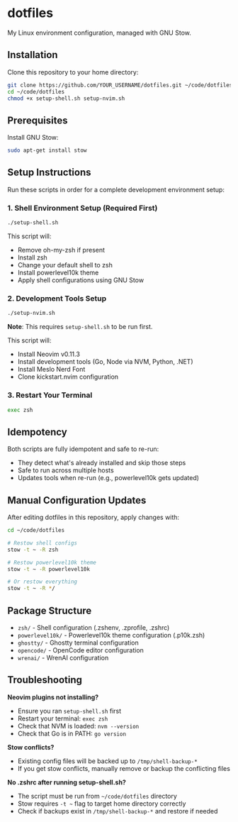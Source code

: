 # dotfiles

My Linux environment configuration, managed with GNU Stow.

## Installation

Clone this repository to your home directory:

```bash
git clone https://github.com/YOUR_USERNAME/dotfiles.git ~/code/dotfiles
cd ~/code/dotfiles
chmod +x setup-shell.sh setup-nvim.sh
```

## Prerequisites

Install GNU Stow:
```bash
sudo apt-get install stow
```

## Setup Instructions

Run these scripts in order for a complete development environment setup:

### 1. Shell Environment Setup (Required First)

```bash
./setup-shell.sh
```

This script will:
- Remove oh-my-zsh if present
- Install zsh
- Change your default shell to zsh
- Install powerlevel10k theme
- Apply shell configurations using GNU Stow

### 2. Development Tools Setup

```bash
./setup-nvim.sh
```

**Note**: This requires `setup-shell.sh` to be run first.

This script will:
- Install Neovim v0.11.3
- Install development tools (Go, Node via NVM, Python, .NET)
- Install Meslo Nerd Font
- Clone kickstart.nvim configuration

### 3. Restart Your Terminal

```bash
exec zsh
```

## Idempotency

Both scripts are fully idempotent and safe to re-run:
- They detect what's already installed and skip those steps
- Safe to run across multiple hosts
- Updates tools when re-run (e.g., powerlevel10k gets updated)

## Manual Configuration Updates

After editing dotfiles in this repository, apply changes with:

```bash
cd ~/code/dotfiles

# Restow shell configs
stow -t ~ -R zsh

# Restow powerlevel10k theme
stow -t ~ -R powerlevel10k

# Or restow everything
stow -t ~ -R */
```

## Package Structure

- `zsh/` - Shell configuration (.zshenv, .zprofile, .zshrc)
- `powerlevel10k/` - Powerlevel10k theme configuration (.p10k.zsh)
- `ghostty/` - Ghostty terminal configuration
- `opencode/` - OpenCode editor configuration
- `wrenai/` - WrenAI configuration

## Troubleshooting

**Neovim plugins not installing?**
- Ensure you ran `setup-shell.sh` first
- Restart your terminal: `exec zsh`
- Check that NVM is loaded: `nvm --version`
- Check that Go is in PATH: `go version`

**Stow conflicts?**
- Existing config files will be backed up to `/tmp/shell-backup-*`
- If you get stow conflicts, manually remove or backup the conflicting files

**No .zshrc after running setup-shell.sh?**
- The script must be run from `~/code/dotfiles` directory
- Stow requires `-t ~` flag to target home directory correctly
- Check if backups exist in `/tmp/shell-backup-*` and restore if needed
